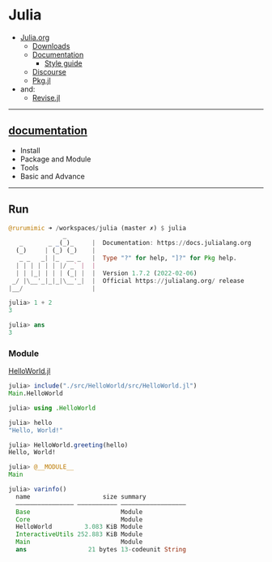 # Julia

- [Julia.org](https://julialang.org/)
  - [Downloads](https://julialang.org/downloads/)
  - [Documentation](https://docs.julialang.org/)
    - [Style guide](https://docs.julialang.org/en/v1/manual/style-guide/)
  - [Discourse](https://discourse.julialang.org/)
  - [Pkg.jl](https://pkgdocs.julialang.org/)
- and:
  - [Revise.jl](https://github.com/timholy/Revise.jl)

---

## [documentation](docs/README.md)

- Install
- Package and Module
- Tools
- Basic and Advance

---

## Run

```jl
@rurumimic ➜ /workspaces/julia (master ✗) $ julia
               _
   _       _ _(_)_     |  Documentation: https://docs.julialang.org
  (_)     | (_) (_)    |
   _ _   _| |_  __ _   |  Type "?" for help, "]?" for Pkg help.
  | | | | | | |/ _` |  |
  | | |_| | | | (_| |  |  Version 1.7.2 (2022-02-06)
 _/ |\__'_|_|_|\__'_|  |  Official https://julialang.org/ release
|__/                   |

julia> 1 + 2
3

julia> ans
3
```

### Module

[HelloWorld.jl](./src/HelloWorld/src/HelloWorld.jl)

```jl
julia> include("./src/HelloWorld/src/HelloWorld.jl")
Main.HelloWorld

julia> using .HelloWorld

julia> hello
"Hello, World!"

julia> HelloWorld.greeting(hello)
Hello, World!
```

```jl
julia> @__MODULE__
Main

julia> varinfo()
  name                    size summary
  –––––––––––––––– ––––––––––– ––––––––––––––––––
  Base                         Module
  Core                         Module
  HelloWorld         3.083 KiB Module
  InteractiveUtils 252.883 KiB Module
  Main                         Module
  ans                 21 bytes 13-codeunit String
```
